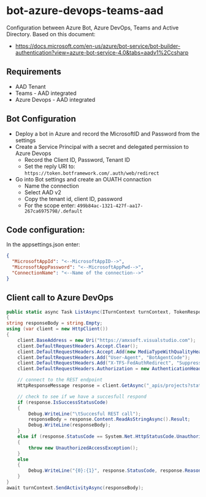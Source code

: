 # bot-azure-devops-teams-aad

Configuration between Azure Bot, Azure DevOps, Teams and Active Directory. Based on this document:

- https://docs.microsoft.com/en-us/azure/bot-service/bot-builder-authentication?view=azure-bot-service-4.0&tabs=aadv1%2Ccsharp

## Requirements

- AAD Tenant
- Teams - AAD integrated
- Azure Devops - AAD integrated

## Bot Configuration

- Deploy a bot in Azure and record the MicrosoftID and Password from the settings
- Create a Service Principal with a secret and delegated permission to Azure Devops
  - Record the Client ID, Password, Tenant ID
  - Set the reply URI to: ```https://token.botframework.com/.auth/web/redirect```
- Go into Bot settings and create an OUATH connaction
  - Name the connection
  - Select AAD v2
  - Copy the tenant id, client ID, password
  - For the scope enter: ```499b84ac-1321-427f-aa17-267ca6975798/.default```

## Code configuration:

In the appsettings.json enter:

```json
{
  "MicrosoftAppId": "<--MicrosoftAppID-->",
  "MicrosoftAppPassword": "<--MicrosoftAppPwd-->",
  "ConnectionName": "<--Name of the connection-->"
}
```

## Client call to Azure DevOps

```c#
public static async Task ListAsync(ITurnContext turnContext, TokenResponse tokenResponse)
{
string responseBody = string.Empty;
using (var client = new HttpClient())
{
    client.BaseAddress = new Uri("https://amxsoft.visualstudio.com");
    client.DefaultRequestHeaders.Accept.Clear();
    client.DefaultRequestHeaders.Accept.Add(new MediaTypeWithQualityHeaderValue("application/json"));
    client.DefaultRequestHeaders.Add("User-Agent", "BotAgentCode");
    client.DefaultRequestHeaders.Add("X-TFS-FedAuthRedirect", "Suppress");
    client.DefaultRequestHeaders.Authorization = new AuthenticationHeaderValue("Bearer", tokenResponse.Token);

    // connect to the REST endpoint            
    HttpResponseMessage response = client.GetAsync("_apis/projects?stateFilter=All&api-version=2.2").Result;

    // check to see if we have a succesfull respond
    if (response.IsSuccessStatusCode)
    {
        Debug.WriteLine("\tSuccesful REST call");
        responseBody = response.Content.ReadAsStringAsync().Result;
        Debug.WriteLine(responseBody);
    }
    else if (response.StatusCode == System.Net.HttpStatusCode.Unauthorized)
    {
        throw new UnauthorizedAccessException();
    }
    else
    {
        Debug.WriteLine("{0}:{1}", response.StatusCode, response.ReasonPhrase);
    }
}
await turnContext.SendActivityAsync(responseBody);
```            
